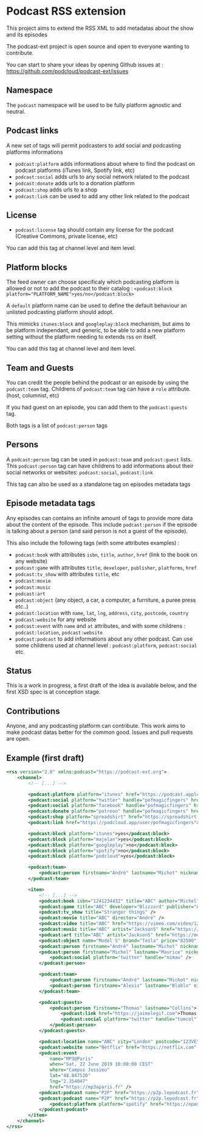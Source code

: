 # Podcast RSS extension

This project aims to extend the RSS XML to add metadatas about the show and its episodes

The podcast-ext project is open source and open to everyone wanting to contribute. 

You can start to share your ideas by opening Github issues at : 
https://github.com/podcloud/podcast-ext/issues

## Namespace
The `podcast` namespace will be used to be fully platform agnostic and neutral.

## Podcast links

A new set of tags will permit podcasters to add social and podcasting platforms informations

- `podcast:platform` adds informations about where to find the podcast on podcast platforms (iTunes link, Spotify link, etc)
- `podcast:social` adds urls to any social network related to the podcast
- `podcast:donate` adds urls to a donation platform
- `podcast:shop` adds urls to a shop
- `podcast:link` can be used to add any other link related to the podcast

## License
    
- `podcast:license` tag should contain any license for the podcast (Creative Commons, private license, etc)

You can add this tag at channel level and item level.

## Platform blocks

The feed owner can choose specificaly which podcasting platform is allowed or not to add the podcast to their catalog :
`<podcast:block platform="PLATFORM_NAME">yes/no</podcast:block>`

A `default` platform name can be used to define the default behaviour an unlisted podcasting platform should adopt.

This mimicks `itunes:block` and `googleplay:block` mechanism, but aims to be platform independant, and generic, to be able
to add a new platform setting without the platform needing to extends rss on itself.

You can add this tag at channel level and item level.

## Team and Guests

You can credit the people behind the podcast or an episode by using the `podcast:team` tag.
Childrens of `podcast:team` tag can have a `role` attribute. (host, columnist, etc)

If you had guest on an episode, you can add them to the `podcast:guests` tag.

Both tags is a list of `podcast:person` tags

## Persons

A `podcast:person` tag can be used in `podcast:team` and `podcast:guest` lists. 
This `podcast:person` tag can have childrens to add informations about their social networks or websites: 
    `podcast:social`, `podcast:link`

This tag can also be used as a standalone tag on episodes metadata tags

## Episode metadata tags

Any episodes can contains an infinite amount of tags to provide more data about the content of the episode.
This include `podcast:person` if the episode is talking about a person (and said person is not a guest of the episode).

This also include the following tags (with some attributes examples) : 

- `podcast:book` with attributes `isbn`, `title`, `author`, `href` (link to the book on any website)
- `podcast:game` with attributes `title`, `developer`, `publisher`, `platforms`, `href`
- `podcast:tv_show` with attributes `title`, etc
- `podcast:movie`
- `podcast:music`
- `podcast:art`
- `podcast:object` (any object, a car, a computer, a furniture, a puree press etc..)
- `podcast:location` with `name`, `lat`, `lng`, `address`, `city`, `postcode`, `country`
- `podcast:website` for any website
- `podcast:event` with `name` and `at` attributes, and with some childrens : `podcast:location`, `podcast:website`
- `podcast:podcast` to add informations about any other podcast. Can use some childrens used at channel level : `podcast:platform`, `podcast:social` etc.

## Status

This is a work in progress, a first draft of the idea is available below, and the first XSD spec is at conception stage.

## Contributions

Anyone, and any podcasting platform can contribute. This work aims to make podcast datas better for the common good. 
Issues and pull requests are open.

## Example (first draft)

```xml
<rss version="2.0" xmlns:podcast="https://podcast-ext.org">
	<channel>
		<!-- [...] -->

		<podcast:platform platform="itunes" href="https://podcast.apple.com/mypodcast" />
		<podcast:social platform="twitter" handle="pofmagicfingers" href="https://twitter.com/pofmagicfingers" />
		<podcast:social platform="facebook" handle="pofmagicfingers" href="https://facebook.com/pofmagicfingers" />
		<podcast:donate platform="patreon" handle="pofmagicfingers" href="https://patreon.com/pofmagicfingers" />
		<podcast:shop platform="spreadshirt" href="https://spreadshirt.com/pofmagicfingers">Buy our stuff!</podcast:shop>
		<podcast:link href="https://podcloud.app/user/pofmagicfingers">My podCloud profile</podcast:link>

		<podcast:block platform="itunes">yes</podcast:block>
		<podcast:block platform="majelan">yes</podcast:block>
		<podcast:block platform="googleplay">no</podcast:block>
		<podcast:block platform="spotify">no</podcast:block>
		<podcast:block platform="podcloud">yes</podcast:block>

		<podcast:team>
			<podcast:person firstname="André" lastname="Michot" nickname="Michan" role="host" pronoun="they" />
		</podcast:team>

		<item>
			<!-- [...] -->
			<podcast:book isbn="1241234432" title="ABC" author="Michel" href="https://amazon.co.uk/azeaze" />
			<podcast:game title="ABC" developer="Blizzard" publisher="Activision" />
			<podcast:tv_show title="Stranger things" />
			<podcast:movie title="ABC" director="André" />
			<podcast:video title="ABC" href="https://vimeo.com/video/1234123" />
			<podcast:music title="ABC" artist="Jackson5" href="https://music.com/abc" />
			<podcast:art title="ABC" artist="Jackson5" href="https://music.com/abc" />
			<podcast:object name="Model S" brand="Tesla" price="82500" currency="EUR" href="https://www.tesla.com/fr_FR/models" />
			<podcast:person firstname="André" lastname="Michot" nickname="Michan" />
			<podcast:person firstname="Michel" lastname="Maurice" nickname="Mimau">
				<podcast:social platform="twitter" handle="mimau" />
			</podcast:person>

			<podcast:team>
				<podcast:person firstname="André" lastname="Michot" nickname="Michan" role="host" />
				<podcast:person firstname="Alexis" lastname="Blablo" nickname="blablo" role="columnist" />
			</podcast:team>

			<podcast:guests>
				<podcast:person firstname="Thomas" lastname="Collins">
					<podcast:link href="https://jaimelegif.com">Thomas project website</podcast:link>
					<podcast:social platform="twitter" handle="tomcol" href="https://twitter.com/tomcol" />
				</podcast:person>
			</podcast:guests>

			<podcast:location name="ABC" city="London" postcode="123VE" country="UK" lat="34.676637" lng="135.506512" />
			<podcast:website name="Netflix" href="https://netflix.com" />
			<podcast:event 
				name="MP3@Paris" 
				when="Sat, 22 June 2019 10:00:00 CEST" 
				where="Campus Jussieu" 
				lat="48.847520"
				lng="2.354047" 
				href="https://mp3aparis.fr" />
			<podcast:podcast name="P2P" href="https://p2p.lepodcast.fr" rss="https://p2p.lepodcast.fr/rss" />
			<podcast:podcast name="P2P" href="https://p2p.lepodcast.fr" rss="https://p2p.lepodcast.fr/rss">
				<podcast:platform platform="spotify" href="https://open.spotify.com/sdfsdf" />
			</podcast:podcast>
		</item>
	</channel>
</rss>
```
